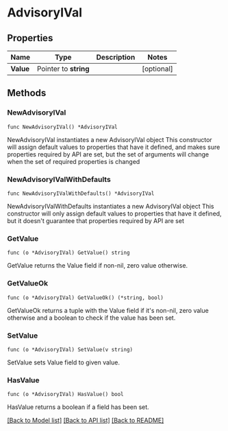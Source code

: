 # AdvisoryIVal

## Properties

Name | Type | Description | Notes
------------ | ------------- | ------------- | -------------
**Value** | Pointer to **string** |  | [optional] 

## Methods

### NewAdvisoryIVal

`func NewAdvisoryIVal() *AdvisoryIVal`

NewAdvisoryIVal instantiates a new AdvisoryIVal object
This constructor will assign default values to properties that have it defined,
and makes sure properties required by API are set, but the set of arguments
will change when the set of required properties is changed

### NewAdvisoryIValWithDefaults

`func NewAdvisoryIValWithDefaults() *AdvisoryIVal`

NewAdvisoryIValWithDefaults instantiates a new AdvisoryIVal object
This constructor will only assign default values to properties that have it defined,
but it doesn't guarantee that properties required by API are set

### GetValue

`func (o *AdvisoryIVal) GetValue() string`

GetValue returns the Value field if non-nil, zero value otherwise.

### GetValueOk

`func (o *AdvisoryIVal) GetValueOk() (*string, bool)`

GetValueOk returns a tuple with the Value field if it's non-nil, zero value otherwise
and a boolean to check if the value has been set.

### SetValue

`func (o *AdvisoryIVal) SetValue(v string)`

SetValue sets Value field to given value.

### HasValue

`func (o *AdvisoryIVal) HasValue() bool`

HasValue returns a boolean if a field has been set.


[[Back to Model list]](../README.md#documentation-for-models) [[Back to API list]](../README.md#documentation-for-api-endpoints) [[Back to README]](../README.md)


